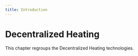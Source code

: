 ```yaml
---
title: Introduction
---
```


# Decentralized Heating

This chapter regroups the Decentralized Heating technologies.
